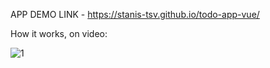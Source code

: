 APP DEMO LINK - https://stanis-tsv.github.io/todo-app-vue/

How it works, on video:

![1](https://user-images.githubusercontent.com/97790288/149623227-2e1a981e-7aeb-4abe-9cfa-14bad060cf88.gif)
